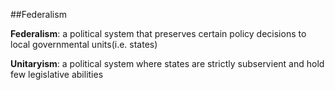 ##Federalism

**Federalism**: a political system that preserves certain policy decisions to local governmental units(i.e. states)

**Unitaryism**: a political system where states are strictly subservient and hold few legislative abilities
